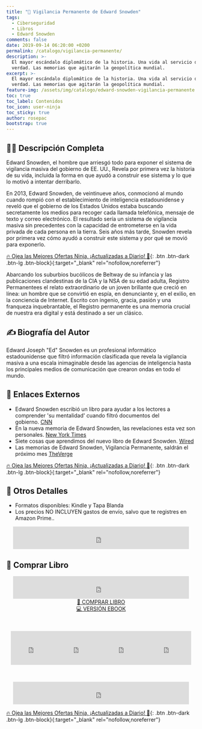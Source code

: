 ```yaml
---
title: "🔐 Vigilancia Permanente de Edward Snowden"
tags:
  - Ciberseguridad
  - Libros
  - Edward Snowden
comments: false
date: 2019-09-14 06:20:00 +0200
permalink: /catalogo/vigilancia-permanente/
description: >-
  El mayor escándalo diplomático de la historia. Una vida al servicio de la
  verdad. Las memorias que agitarán la geopolítica mundial.
excerpt: >-
  El mayor escándalo diplomático de la historia. Una vida al servicio de la
  verdad. Las memorias que agitarán la geopolítica mundial.
feature-img: /assets/img/catalogo/edward-snowden-vigilancia-permanente.jpg
toc: true
toc_label: Contenidos
toc_icon: user-ninja
toc_sticky: true
author: rosepac
bootstrap: true
---
```


## 🙋‍♀️ Descripci&oacute;n Completa

Edward Snowden, el hombre que arriesg&oacute; todo para exponer el sistema de vigilancia masiva del gobierno de EE. UU., Revela por primera vez la historia de su vida, incluida la forma en que ayud&oacute; a construir ese sistema y lo que lo motiv&oacute; a intentar derribarlo.

En 2013, Edward Snowden, de veintinueve a&ntilde;os, conmocion&oacute; al mundo cuando rompi&oacute; con el establecimiento de inteligencia estadounidense y revel&oacute; que el gobierno de los Estados Unidos estaba buscando secretamente los medios para recoger cada llamada telef&oacute;nica, mensaje de texto y correo electr&oacute;nico. El resultado ser&iacute;a un sistema de vigilancia masiva sin precedentes con la capacidad de entrometerse en la vida privada de cada persona en la tierra. Seis a&ntilde;os m&aacute;s tarde, Snowden revela por primera vez c&oacute;mo ayud&oacute; a construir este sistema y por qu&eacute; se movi&oacute; para exponerlo.


[🔥 Ojea las Mejores Ofertas Ninja, ¡Actualizadas a Diario! 🎁](https://www.amazon.es/shop/cibercursos){: .btn .btn-dark .btn-lg .btn-block}{:target="_blank" rel="nofollow,noreferrer"}

Abarcando los suburbios buc&oacute;licos de Beltway de su infancia y las publicaciones clandestinas de la CIA y la NSA de su edad adulta, Registro Permanentees el relato extraordinario de un joven brillante que creci&oacute; en l&iacute;nea: un hombre que se convirti&oacute; en esp&iacute;a, en denunciante y, en el exilio, en la conciencia de Internet. Escrito con ingenio, gracia, pasi&oacute;n y una franqueza inquebrantable, el Registro permanente es una memoria crucial de nuestra era digital y est&aacute; destinado a ser un cl&aacute;sico.

## ✍ Biograf&iacute;a del Autor

Edward Joseph "Ed" Snowden es un profesional inform&aacute;tico estadounidense que filtr&oacute; informaci&oacute;n clasificada que revela la vigilancia masiva a una escala inimaginable desde las agencias de inteligencia hasta los principales medios de comunicaci&oacute;n que crearon ondas en todo el mundo.

## 🔗 Enlaces Externos

* Edward Snowden escribi&oacute; un libro para ayudar a los lectores a comprender 'su mentalidad' cuando filtr&oacute; documentos del gobierno.&nbsp;[CNN](https://edition.cnn.com/2019/08/01/politics/edward-snowden-memoir-permanent-record-trnd/index.html)
* En la nueva memoria de Edward Snowden, las revelaciones esta vez son personales. [New York Times](https://www.nytimes.com/2019/09/13/books/review-permanent-record-edward-snowden-memoir.html)
* Siete cosas que aprendimos del nuevo libro de Edward Snowden. [Wired](https://www.wired.co.uk/article/edward-snowden-book-permanent-record-review)
* Las memorias de Edward Snowden, Vigilancia Permanente, saldr&aacute;n el pr&oacute;ximo mes [TheVerge](https://www.theverge.com/2019/8/1/20750383/edward-snowden-memoir-permanent-record-nsa-whistleblower)


[🔥 Ojea las Mejores Ofertas Ninja, ¡Actualizadas a Diario! 🎁](https://www.amazon.es/shop/cibercursos){: .btn .btn-dark .btn-lg .btn-block}{:target="_blank" rel="nofollow,noreferrer"}

## 📝 Otros Detalles

* Formatos disponibles: Kindle y Tapa Blanda
* Los precios NO INCLUYEN gastos de env&iacute;o, salvo que te registres en Amazon Prime..

<center><iframe src="https://rcm-eu.amazon-adsystem.com/e/cm?o=30&amp;p=48&amp;l=ur1&amp;category=premium&amp;banner=1E7ZEBFW3E0G3W1WXZ82&amp;f=ifr&amp;linkID=36c6741f8667c2eb2286cb8ca0062ecb&amp;t=ciberninjas07-21&amp;tracking_id=ciberninjas07-21" width="468" height="60" scrolling="no" border="0" marginwidth="0" style="border:none;" frameborder="0"></iframe></center>

## 💖 Comprar Libro

<center><iframe src="https://rcm-eu.amazon-adsystem.com/e/cm?o=30&amp;p=13&amp;l=ur1&amp;category=gift_certificates&amp;banner=0YM2726C1ESR66Q7QG02&amp;f=ifr&amp;linkID=b74ea8b6b0434619f53785a367d3de3d&amp;t=ciberninjas07-21&amp;tracking_id=ciberninjas07-21" width="468" height="60" scrolling="no" border="0" marginwidth="0" style="border:none;" frameborder="0"></iframe></center>

<center><a class="btn btn--warning btn--large" title="Vigilancia Permanente de Edward Snowden, memorias que agitarán la política | Ciberninjas" href="https://amzn.to/2Lxt9Sd" target="_blank">📓 COMPRAR LIBRO</a></center>

<center><a class="btn btn--warning btn--large" title="Vigilancia Permanente de Edward Snowden, memorias que agitarán la política | Ciberninjas" href="https://amzn.to/2Alu55y" target="_blank">💻 VERSI&Oacute;N EBOOK</a></center>

&nbsp;

<center><iframe src="https://rcm-eu.amazon-adsystem.com/e/cm?o=30&amp;p=20&amp;l=ur1&amp;category=kindle&amp;banner=0K8KMRM0NM2Y5A191Z02&amp;f=ifr&amp;linkID=211f5ada1acf9b558138a9115015fccc&amp;t=ciberninjas07-21&amp;tracking_id=ciberninjas07-21" width="120" height="90" scrolling="no" border="0" marginwidth="0" style="border:none;" frameborder="0"></iframe><iframe src="https://rcm-eu.amazon-adsystem.com/e/cm?o=30&amp;p=20&amp;l=ur1&amp;category=kindle&amp;banner=1MY6V4BGBKF24MPVQ382&amp;f=ifr&amp;linkID=bc72cdf8c85667d9cf8d99ac40b234cf&amp;t=ciberninjas07-21&amp;tracking_id=ciberninjas07-21" width="120" height="90" scrolling="no" border="0" marginwidth="0" style="border:none;" frameborder="0"></iframe><iframe src="https://rcm-eu.amazon-adsystem.com/e/cm?o=30&amp;p=20&amp;l=ur1&amp;category=fire_tablets&amp;banner=09F0X29YE5A28P2Z02G2&amp;f=ifr&amp;linkID=99987810c2d699e6b1a4becf63ee659b&amp;t=ciberninjas07-21&amp;tracking_id=ciberninjas07-21" width="120" height="90" scrolling="no" border="0" marginwidth="0" style="border:none;" frameborder="0"></iframe><iframe src="https://rcm-eu.amazon-adsystem.com/e/cm?o=30&amp;p=20&amp;l=ur1&amp;category=kindle_oasis&amp;banner=0NJNYNMJ9TB937AZFHG2&amp;f=ifr&amp;linkID=a42c1c2fd452f496c7105f18b28d8c61&amp;t=ciberninjas07-21&amp;tracking_id=ciberninjas07-21" width="120" height="90" scrolling="no" border="0" marginwidth="0" style="border:none;" frameborder="0"></iframe></center>

&nbsp;

<center><iframe src="https://rcm-eu.amazon-adsystem.com/e/cm?o=30&amp;p=13&amp;l=ur1&amp;category=kindlestore&amp;banner=0P95N768FCV2P0732CG2&amp;f=ifr&amp;linkID=75656190f347ab8c55ea09e0b6f57418&amp;t=ciberninjas07-21&amp;tracking_id=ciberninjas07-21" width="468" height="60" scrolling="no" border="0" marginwidth="0" style="border:none;" frameborder="0"></iframe></center>


[🔥 Ojea las Mejores Ofertas Ninja, ¡Actualizadas a Diario! 🎁](https://www.amazon.es/shop/cibercursos){: .btn .btn-dark .btn-lg .btn-block}{:target="_blank" rel="nofollow,noreferrer"}